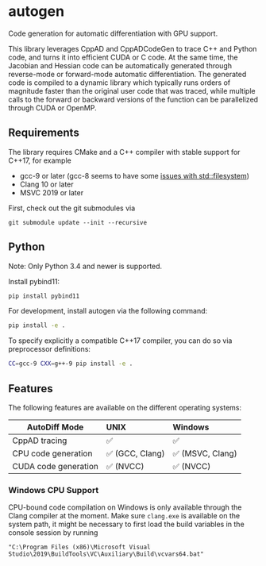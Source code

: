 # autogen
Code generation for automatic differentiation with GPU support.

This library leverages CppAD and CppADCodeGen to trace C++ and Python code, and turns it into efficient CUDA or C code.
At the same time, the Jacobian and Hessian code can be automatically generated through reverse-mode or forward-mode automatic differentiation.
The generated code is compiled to a dynamic library which typically runs orders of magnitude faster than the original user code that was traced,
while multiple calls to the forward or backward versions of the function can be parallelized through CUDA or OpenMP.

## Requirements

The library requires CMake and a C++ compiler with stable support for C++17, for example
* gcc-9 or later (gcc-8 seems to have some [issues with std::filesystem](https://gcc.gnu.org/bugzilla/show_bug.cgi?id=90050))
* Clang 10 or later
* MSVC 2019 or later

First, check out the git submodules via
```
git submodule update --init --recursive
```

## Python

Note: Only Python 3.4 and newer is supported.

Install pybind11:
```sh
pip install pybind11
```

For development, install autogen via the following command:
```sh
pip install -e .
```

To specify explicitly a compatible C++17 compiler, you can do so via preprocessor definitions:
```sh
CC=gcc-9 CXX=g++-9 pip install -e .
```

## Features

The following features are available on the different operating systems:

| AutoDiff Mode        | UNIX            | Windows           |
| -------------------- | :-------------- |  :--------------  |
| CppAD tracing        | ✅              | ✅               |
| CPU code generation  | ✅ (GCC, Clang) | ✅ (MSVC, Clang) |
| CUDA code generation | ✅ (NVCC)       | ✅ (NVCC)        |

### Windows CPU Support
CPU-bound code compilation on Windows is only available through the Clang compiler at the moment.
Make sure `clang.exe` is available on the system path, it might be necessary to first load the build variables in the console session by running
```
"C:\Program Files (x86)\Microsoft Visual Studio\2019\BuildTools\VC\Auxiliary\Build\vcvars64.bat"
```

